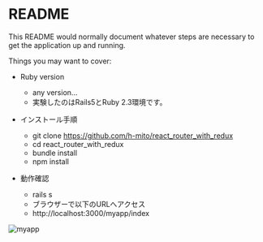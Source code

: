 # README

This README would normally document whatever steps are necessary to get the
application up and running.

Things you may want to cover:

* Ruby version
  - any version...
  - 実験したのはRails5とRuby 2.3環境です。

* インストール手順
  - git clone https://github.com/h-mito/react_router_with_redux
  - cd react_router_with_redux
  - bundle install
  - npm install

* 動作確認
  - rails s
  - ブラウザーで以下のURLへアクセス
  - http://localhost:3000/myapp/index

![myapp](http://beautifulajax.dip.jp/wp-content/uploads/2017/04/rr-2.png "サンプル")
